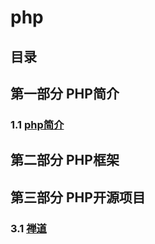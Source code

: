 # php

## 目录

## 第一部分 PHP简介

### 1.1 [php简介](./1.1_php.md)

## 第二部分 PHP框架

## 第三部分 PHP开源项目

### 3.1 [禅道](./3.1_zentao.md)
